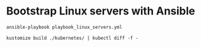 # Bootstrap Linux servers with Ansible

```sh
ansible-playbook playbook_linux_servers.yml
```

```
kustomize build ./kubernetes/ | kubectl diff -f -
```
